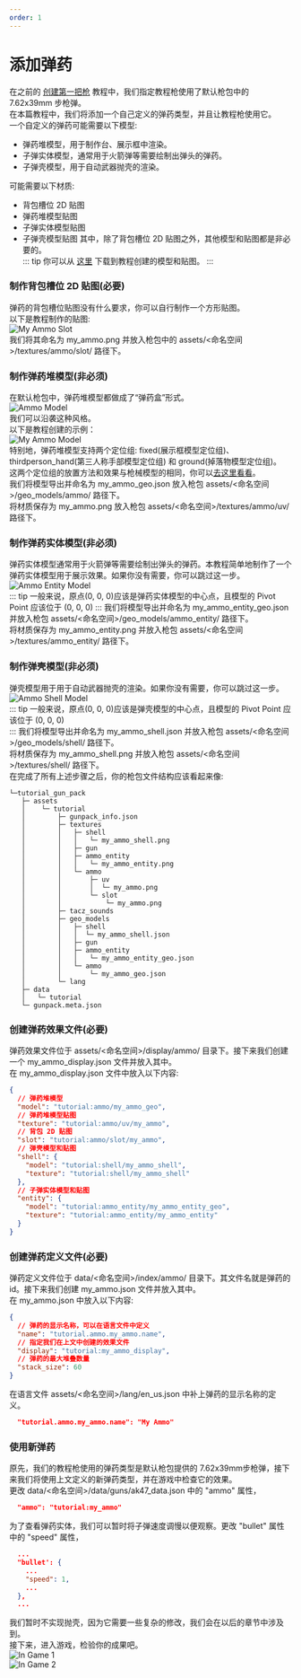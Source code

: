 ```yaml
---
order: 1
---
```

# 添加弹药
在之前的 [创建第一把枪](/zh/gunpack/gun/02_first_gun) 教程中，我们指定教程枪使用了默认枪包中的 7.62x39mm 步枪弹。   
在本篇教程中，我们将添加一个自己定义的弹药类型，并且让教程枪使用它。      
一个自定义的弹药可能需要以下模型:
- 弹药堆模型，用于制作台、展示框中渲染。
- 子弹实体模型，通常用于火箭弹等需要绘制出弹头的弹药。
- 子弹壳模型，用于自动武器抛壳的渲染。

可能需要以下材质:
- 背包槽位 2D 贴图
- 弹药堆模型贴图
- 子弹实体模型贴图
- 子弹壳模型贴图
  其中，除了背包槽位 2D 贴图之外，其他模型和贴图都是非必要的。   
  ::: tip
  你可以从 [这里](https://github.com/MCModderAnchor/tacwiki/tree/main/resource/ammo) 下载到教程创建的模型和贴图。
  :::
### 制作背包槽位 2D 贴图(必要)
弹药的背包槽位贴图没有什么要求，你可以自行制作一个方形贴图。   
以下是教程制作的贴图:   
![My Ammo Slot](/gunpack/gun/ammo/my_ammo_slot.png)   
我们将其命名为 my_ammo.png 并放入枪包中的 assets/<命名空间>/textures/ammo/slot/ 路径下。
### 制作弹药堆模型(非必须)
在默认枪包中，弹药堆模型都做成了“弹药盒”形式。   
![Ammo Model](/gunpack/gun/ammo/ammo_model.png)   
我们可以沿袭这种风格。    
以下是教程创建的示例：   
![My Ammo Model](/gunpack/gun/ammo/my_ammo_model.png)   
特别地，弹药堆模型支持两个定位组: fixed(展示框模型定位组)、thirdperson_hand(第三人称手部模型定位组) 和 ground(掉落物模型定位组)。   
这两个定位组的放置方法和效果与枪械模型的相同，你可以[去这里看看](/zh/gunpack/gun/05_gun_position/)。    
我们将模型导出并命名为 my_ammo_geo.json 放入枪包 assets/<命名空间>/geo_models/ammo/ 路径下。    
将材质保存为 my_ammo.png 放入枪包  assets/<命名空间>/textures/ammo/uv/ 路径下。
### 制作弹药实体模型(非必须)
弹药实体模型通常用于火箭弹等需要绘制出弹头的弹药。本教程简单地制作了一个弹药实体模型用于展示效果。如果你没有需要，你可以跳过这一步。   
![Ammo Entity Model](/gunpack/gun/ammo/ammo_entity_model.png)   
::: tip
一般来说，原点(0, 0, 0)应该是弹药实体模型的中心点，且模型的 Pivot Point 应该位于 (0, 0, 0)
:::
我们将模型导出并命名为 my_ammo_entity_geo.json 并放入枪包 assets/<命名空间>/geo_models/ammo_entity/ 路径下。   
将材质保存为 my_ammo_entity.png 并放入枪包 assets/<命名空间>/textures/ammo_entity/ 路径下。
### 制作弹壳模型(非必须)
弹壳模型用于用于自动武器抛壳的渲染。如果你没有需要，你可以跳过这一步。   
![Ammo Shell Model](/gunpack/gun/ammo/ammo_shell_model.png)   
::: tip
一般来说，原点(0, 0, 0)应该是弹壳模型的中心点，且模型的 Pivot Point 应该位于 (0, 0, 0)   
:::
我们将模型导出并命名为 my_ammo_shell.json 并放入枪包 assets/<命名空间>/geo_models/shell/ 路径下。   
将材质保存为 my_ammo_shell.png 并放入枪包 assets/<命名空间>/textures/shell/ 路径下。   
在完成了所有上述步骤之后，你的枪包文件结构应该看起来像:
```
└─tutorial_gun_pack
   ├─ assets
   │    └─ tutorial
   │        ├─ gunpack_info.json
   │        ├─ textures
   │        │   ├─ shell
   │        │   │   └─ my_ammo_shell.png
   │        │   ├─ gun
   │        │   ├─ ammo_entity
   │        │   │   └─ my_ammo_entity.png
   │        │   └─ ammo
   │        │       ├─ uv
   │        │       │  └─ my_ammo.png
   │        │       └─ slot
   │        │           └─ my_ammo.png
   │        ├─ tacz_sounds
   │        ├─ geo_models
   │        │   ├─ shell
   │        │   │  └─ my_ammo_shell.json
   │        │   ├─ gun
   │        │   ├─ ammo_entity
   │        │   │   └─ my_ammo_entity_geo.json
   │        │   └─ ammo
   │        │       └─ my_ammo_geo.json
   │        └─ lang
   ├─ data
   │   └─ tutorial
   └─ gunpack.meta.json
```
### 创建弹药效果文件(必要)
弹药效果文件位于 assets/<命名空间>/display/ammo/ 目录下。接下来我们创建一个 my_ammo_display.json 文件并放入其中。   
在 my_ammo_display.json 文件中放入以下内容:
``` json
{
  // 弹药堆模型
  "model": "tutorial:ammo/my_ammo_geo",
  // 弹药堆模型贴图
  "texture": "tutorial:ammo/uv/my_ammo",
  // 背包 2D 贴图
  "slot": "tutorial:ammo/slot/my_ammo",
  // 弹壳模型和贴图
  "shell": {
    "model": "tutorial:shell/my_ammo_shell",
    "texture": "tutorial:shell/my_ammo_shell"
  },
  // 子弹实体模型和贴图
  "entity": {
    "model": "tutorial:ammo_entity/my_ammo_entity_geo",
    "texture": "tutorial:ammo_entity/my_ammo_entity"
  }
}
```
### 创建弹药定义文件(必要)
弹药定义文件位于 data/<命名空间>/index/ammo/ 目录下。其文件名就是弹药的id。接下来我们创建 my_ammo.json 文件并放入其中。    
在 my_ammo.json 中放入以下内容:
``` json
{
  // 弹药的显示名称，可以在语言文件中定义
  "name": "tutorial.ammo.my_ammo.name",
  // 指定我们在上文中创建的效果文件
  "display": "tutorial:my_ammo_display",
  // 弹药的最大堆叠数量
  "stack_size": 60
}
```
在语言文件 assets/<命名空间>/lang/en_us.json 中补上弹药的显示名称的定义。
``` json
  "tutorial.ammo.my_ammo.name": "My Ammo"
```
### 使用新弹药
原先，我们的教程枪使用的弹药类型是默认枪包提供的 7.62x39mm步枪弹，接下来我们将使用上文定义的新弹药类型，并在游戏中检查它的效果。   
更改 data/<命名空间>/data/guns/ak47_data.json 中的 "ammo" 属性，
``` json
  "ammo": "tutorial:my_ammo"
```
为了查看弹药实体，我们可以暂时将子弹速度调慢以便观察。更改 "bullet" 属性中的 "speed" 属性，
``` json
  ...
  "bullet': {
    ...
    "speed": 1,
    ...
  },
  ...
```
我们暂时不实现抛壳，因为它需要一些复杂的修改，我们会在以后的章节中涉及到。   
接下来，进入游戏，检验你的成果吧。   
![In Game 1](/gunpack/gun/ammo/in_game_1.png)   
![In Game 2](/gunpack/gun/ammo/in_game_2.png)